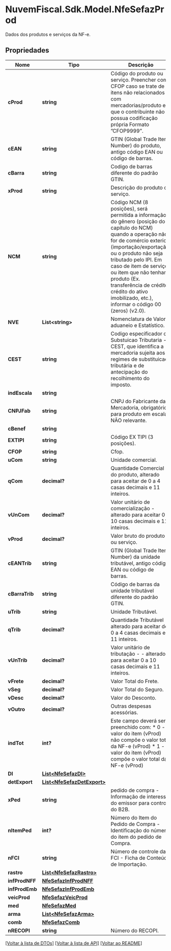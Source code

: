 # NuvemFiscal.Sdk.Model.NfeSefazProd
Dados dos produtos e serviços da NF-e.

## Propriedades

Nome | Tipo | Descrição | Comentários
------------ | ------------- | ------------- | -------------
**cProd** | **string** | Código do produto ou serviço. Preencher com CFOP caso se trate de itens não relacionados com mercadorias/produto e que o contribuinte não possua codificação própria  Formato ”CFOP9999”. | 
**cEAN** | **string** | GTIN (Global Trade Item Number) do produto, antigo código EAN ou código de barras. | 
**cBarra** | **string** | Codigo de barras diferente do padrão GTIN. | [optional] 
**xProd** | **string** | Descrição do produto ou serviço. | 
**NCM** | **string** | Código NCM (8 posições), será permitida a informação do gênero (posição do capítulo do NCM) quando a operação não for de comércio exterior (importação/exportação) ou o produto não seja tributado pelo IPI. Em caso de item de serviço ou item que não tenham produto (Ex. transferência de crédito, crédito do ativo imobilizado, etc.), informar o código 00 (zeros) (v2.0). | 
**NVE** | **List&lt;string&gt;** | Nomenclatura de Valor aduaneio e Estatístico. | [optional] 
**CEST** | **string** | Codigo especificador da Substuicao Tributaria - CEST, que identifica a mercadoria sujeita aos regimes de  substituicao tributária e de antecipação do recolhimento  do imposto. | [optional] 
**indEscala** | **string** |  | [optional] 
**CNPJFab** | **string** | CNPJ do Fabricante da Mercadoria, obrigatório para produto em escala NÃO relevante. | [optional] 
**cBenef** | **string** |  | [optional] 
**EXTIPI** | **string** | Código EX TIPI (3 posições). | [optional] 
**CFOP** | **string** | Cfop. | 
**uCom** | **string** | Unidade comercial. | 
**qCom** | **decimal?** | Quantidade Comercial  do produto, alterado para aceitar de 0 a 4 casas decimais e 11 inteiros. | 
**vUnCom** | **decimal?** | Valor unitário de comercialização  - alterado para aceitar 0 a 10 casas decimais e 11 inteiros. | 
**vProd** | **decimal?** | Valor bruto do produto ou serviço. | 
**cEANTrib** | **string** | GTIN (Global Trade Item Number) da unidade tributável, antigo código EAN ou código de barras. | 
**cBarraTrib** | **string** | Código de barras da unidade tributável diferente do padrão GTIN. | [optional] 
**uTrib** | **string** | Unidade Tributável. | 
**qTrib** | **decimal?** | Quantidade Tributável - alterado para aceitar de 0 a 4 casas decimais e 11 inteiros. | 
**vUnTrib** | **decimal?** | Valor unitário de tributação - - alterado para aceitar 0 a 10 casas decimais e 11 inteiros. | 
**vFrete** | **decimal?** | Valor Total do Frete. | [optional] 
**vSeg** | **decimal?** | Valor Total do Seguro. | [optional] 
**vDesc** | **decimal?** | Valor do Desconto. | [optional] 
**vOutro** | **decimal?** | Outras despesas acessórias. | [optional] 
**indTot** | **int?** | Este campo deverá ser preenchido com:  * 0 - o valor do item (vProd) não compõe o valor total da NF-e (vProd)  * 1 - o valor do item (vProd) compõe o valor total da NF-e (vProd) | 
**DI** | [**List&lt;NfeSefazDI&gt;**](NfeSefazDI.md) |  | [optional] 
**detExport** | [**List&lt;NfeSefazDetExport&gt;**](NfeSefazDetExport.md) |  | [optional] 
**xPed** | **string** | pedido de compra - Informação de interesse do emissor para controle do B2B. | [optional] 
**nItemPed** | **int?** | Número do Item do Pedido de Compra - Identificação do número do item do pedido de Compra. | [optional] 
**nFCI** | **string** | Número de controle da FCI - Ficha de Conteúdo de Importação. | [optional] 
**rastro** | [**List&lt;NfeSefazRastro&gt;**](NfeSefazRastro.md) |  | [optional] 
**infProdNFF** | [**NfeSefazInfProdNFF**](NfeSefazInfProdNFF.md) |  | [optional] 
**infProdEmb** | [**NfeSefazInfProdEmb**](NfeSefazInfProdEmb.md) |  | [optional] 
**veicProd** | [**NfeSefazVeicProd**](NfeSefazVeicProd.md) |  | [optional] 
**med** | [**NfeSefazMed**](NfeSefazMed.md) |  | [optional] 
**arma** | [**List&lt;NfeSefazArma&gt;**](NfeSefazArma.md) |  | [optional] 
**comb** | [**NfeSefazComb**](NfeSefazComb.md) |  | [optional] 
**nRECOPI** | **string** | Número do RECOPI. | [optional] 

[[Voltar à lista de DTOs]](../README.md#documentation-for-models) [[Voltar à lista de API]](../README.md#documentation-for-api-endpoints) [[Voltar ao README]](../README.md)

